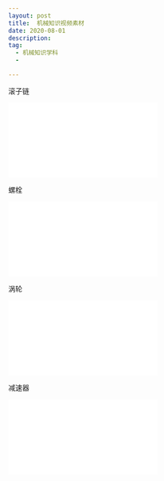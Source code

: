 ```yaml
---
layout: post
title:  机械知识视频素材
date: 2020-08-01
description:  
tag: 
  - 机械知识学科
  -

---
```



滚子链
<iframe src="//player.bilibili.com/player.html?aid=796762072&bvid=BV1pC4y1t7ef&cid=225235408&page=1" scrolling="no" border="0" frameborder="no" framespacing="0" allowfullscreen="true"> </iframe>

螺栓
<iframe src="//player.bilibili.com/player.html?aid=884261753&bvid=BV14K4y1Y755&cid=225235797&page=1" scrolling="no" border="0" frameborder="no" framespacing="0" allowfullscreen="true"> </iframe>

涡轮
<iframe src="//player.bilibili.com/player.html?aid=884370318&bvid=BV1fK4y1Y7Ly&cid=225234892&page=1" scrolling="no" border="0" frameborder="no" framespacing="0" allowfullscreen="true"> </iframe>

减速器
<iframe src="//player.bilibili.com/player.html?aid=669350970&bvid=BV1ea4y1772J&cid=225233677&page=1" scrolling="no" border="0" frameborder="no" framespacing="0" allowfullscreen="true"> </iframe>




























